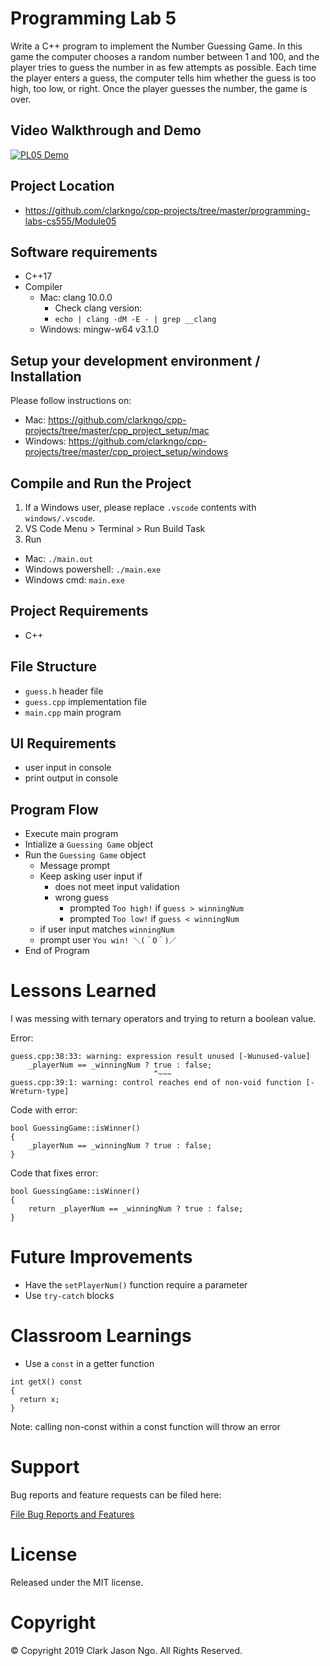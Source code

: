 # Programming Lab 5
Write a C++ program to implement the Number Guessing Game. In this game the computer chooses a random number between 1 and 100, and the player tries to guess the number in as few attempts as possible. Each time the player enters a guess, the computer tells him whether the guess is too high, too low, or right. Once the player guesses the number, the game is over.

## Video Walkthrough and Demo
[![PL05 Demo](http://img.youtube.com/vi/QnneGAf1cfU/0.jpg)](https://www.youtube.com/watch?v=QnneGAf1cfU "PL05 Demo")

## Project Location
- https://github.com/clarkngo/cpp-projects/tree/master/programming-labs-cs555/Module05

## Software requirements
- C++17
- Compiler
  - Mac: clang 10.0.0
    - Check clang version:
    - `echo | clang -dM -E - | grep __clang`
  - Windows: mingw-w64 v3.1.0

## Setup your development environment / Installation
Please follow instructions on:
- Mac: https://github.com/clarkngo/cpp-projects/tree/master/cpp_project_setup/mac
- Windows: https://github.com/clarkngo/cpp-projects/tree/master/cpp_project_setup/windows

## Compile and Run the Project
1. If a Windows user, please replace `.vscode` contents with `windows/.vscode`.
2. VS Code Menu > Terminal > Run Build Task
3. Run
- Mac: `./main.out`
- Windows powershell: `./main.exe`
- Windows cmd: `main.exe`

## Project Requirements
- C++

## File Structure
- `guess.h` header file
- `guess.cpp` implementation file
- `main.cpp` main program

## UI Requirements
- user input in console
- print output in console

## Program Flow
- Execute main program
- Intialize a `Guessing Game` object
- Run the `Guessing Game` object
  - Message prompt
  - Keep asking user input if
    - does not meet input validation
    - wrong guess
      - prompted `Too high!` if `guess > winningNum`
      - prompted `Too low!` if `guess < winningNum`
  - if user input matches `winningNum`
  - prompt user `You win! ＼(＾O＾)／`
- End of Program

# Lessons Learned
I was messing with ternary operators and trying to return a boolean value.

Error:
```
guess.cpp:38:33: warning: expression result unused [-Wunused-value]
    _playerNum == _winningNum ? true : false;
                                ^~~~
guess.cpp:39:1: warning: control reaches end of non-void function [-Wreturn-type]
```
Code with error:
```
bool GuessingGame::isWinner()
{
    _playerNum == _winningNum ? true : false;
}
```
Code that fixes error:
```
bool GuessingGame::isWinner()
{
    return _playerNum == _winningNum ? true : false;
}
```

# Future Improvements
- Have the `setPlayerNum()` function require a parameter
- Use `try-catch` blocks

# Classroom Learnings
- Use a `const` in a getter function
```
int getX() const
{
  return x;
}
```
Note: calling non-const within a const function will throw an error

# Support
Bug reports and feature requests can be filed here:

[File Bug Reports and Features](https://github.com/clarkngo/cpp-projects/issues)
# License
Released under the MIT license.

# Copyright
&copy; Copyright 2019 Clark Jason Ngo. All Rights Reserved.

